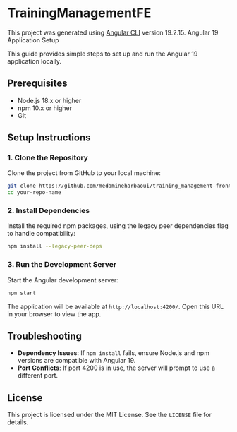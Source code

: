 # TrainingManagementFE

This project was generated using [Angular CLI](https://github.com/angular/angular-cli) version 19.2.15.
Angular 19 Application Setup

This guide provides simple steps to set up and run the Angular 19 application locally.

## Prerequisites

- Node.js 18.x or higher
- npm 10.x or higher
- Git

## Setup Instructions

### 1. Clone the Repository

Clone the project from GitHub to your local machine:

```bash
git clone https://github.com/medamineharbaoui/training_management-frontend
cd your-repo-name
```


### 2. Install Dependencies

Install the required npm packages, using the legacy peer dependencies flag to handle compatibility:

```bash
npm install --legacy-peer-deps
```

### 3. Run the Development Server

Start the Angular development server:

```bash
npm start
```

The application will be available at `http://localhost:4200/`. Open this URL in your browser to view the app.

## Troubleshooting

- **Dependency Issues**: If `npm install` fails, ensure Node.js and npm versions are compatible with Angular 19.
- **Port Conflicts**: If port 4200 is in use, the server will prompt to use a different port.

## License

This project is licensed under the MIT License. See the `LICENSE` file for details.